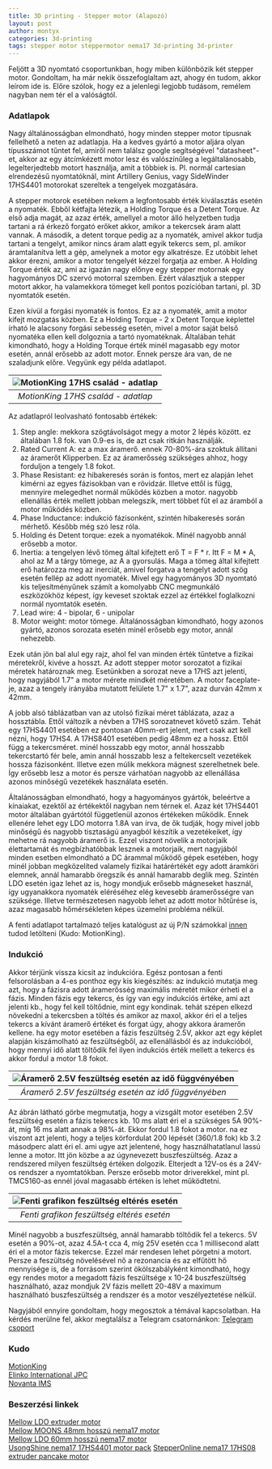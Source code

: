 ```yaml
---
title: 3D printing - Stepper motor (Alapozó)
layout: post
author: montyx
categories: 3d-printing
tags: stepper motor steppermotor nema17 3d-printing 3d-printer
---
```

Feljött a 3D nyomtató csoportunkban, hogy miben különbözik két stepper motor. Gondoltam, ha már nekik összefoglaltam azt, ahogy én tudom, akkor leírom ide is. Előre szólok, hogy ez a jelenlegi legjobb tudásom, remélem nagyban nem tér el a valóságtól.

### Adatlapok
Nagy általánosságban elmondható, hogy minden stepper motor típusnak fellelhető a neten az adatlapja. Ha a kedves gyártó a motor aljára olyan típusszámot tűntet fel, amiről nem találsz google segítségével "datasheet"-et, akkor az egy átcímkézett motor lesz és valószínűleg a legáltalánosabb, legelterjedtebb motort használja, amit a többiek is. Pl. normál cartesian elrendezésű nyomtatóknál, mint Artillery Genius, vagy SideWinder 17HS4401 motorokat szereltek a tengelyek mozgatására. 

A stepper motorok esetében nekem a legfontosabb érték kiválasztás esetén a nyomaték. Ebből kétfajta létezik, a Holding Torque és a Detent Torque. Az első adja magát, az azaz érték, amellyel a motor álló helyzetben tudja tartani a rá érkező forgató erőket akkor, amikor a tekercsek áram alatt vannak. A második, a detent torque pedig az a nyomaték, amivel akkor tudja tartani a tengelyt, amikor nincs áram alatt egyik tekercs sem, pl. amikor áramtalanítva lett a gép, amelynek a motor egy alkatrésze. Ez utóbbit lehet akkor érezni, amikor a motor tengelyét kézzel forgatja az ember.
A Holding Torque érték az, ami az igazán nagy előnye egy stepper motornak egy hagyományos DC szervó motorral szemben. Ezért választjuk a stepper motort akkor, ha valamekkora tömeget kell pontos pozícióban tartani, pl. 3D nyomtatók esetén. 

Ezen kívül a forgási nyomaték is fontos. Ez az a nyomaték, amit a motor kifejt mozgatás közben. Ez a Holding Torque - 2 x Detent Torque képlettel írható le alacsony forgási sebesség esetén, mivel a motor saját belső nyomatéka ellen kell dolgoznia a tartó nyomatéknak. Általában tehát kimondható, hogy a Holding Torque érték minél magasabb egy motor esetén, annál erősebb az adott motor. Ennek persze ára van, de ne szaladjunk előre. Vegyünk egy példa adatlapot.



| ![MotionKing 17HS család - adatlap](/docs/assets/20230205-stepper-17HS-series-datasheet.png) | 
|:--:| 
| *MotionKing 17HS család - adatlap* |

Az adatlapról leolvasható fontosabb értékek:
1. Step angle: mekkora szögtávolságot megy a motor 2 lépés között. ez általában 1.8 fok. van 0.9-es is, de azt csak ritkán használják.
2. Rated Current A: ez a max áramerő. ennek 70-80%-ára szoktuk állítani az áramerőt Klipperben. Ez az áramerősség szükséges ahhoz, hogy forduljon a tengely 1.8 fokot.
3. Phase Resistant: ez hibakeresés során is fontos, mert ez alapján lehet kimérni az egyes fázisokban van e rövidzár. Illetve ettől is függ, mennyire melegedhet normál működés közben a motor. nagyobb ellenállás érték mellett jobban melegszik, mert többet fűt el az áramból a motor működés közben.
4. Phase Inductance: indukció fázisonként, szintén hibakeresés során mérhető. Később még szó lesz róla.
5. Holding és Detent torque: ezek a nyomatékok. Minél nagyobb annál erősebb a motor.
6. Inertia: a tengelyen lévő tömeg által kifejtett erő T = F * r. Itt F = M * A, ahol az M a tárgy tömege, az A a gyorsulás. Maga a tömeg által kifejtett erő határozza meg az inerciát, amivel forgatva a tengelyt adott szög esetén fellép az adott nyomaték. Mivel egy hagyományos 3D nyomtató kis teljesítményűnek számít a komolyabb CNC megmunkáló eszközökhöz képest, így keveset szoktak ezzel az értékkel foglalkozni normál nyomtatók esetén.
7. Lead wire: 4 - bipolar, 6 - unipolar
8. Motor weight: motor tömege. Általánosságban kimondható, hogy azonos gyártó, azonos sorozata esetén minél erősebb egy motor, annál nehezebb.

Ezek után jön bal alul egy rajz, ahol fel van minden érték tűntetve a fizikai méretekről, kivéve a hosszt. Az adott stepper motor sorozatot a fizikai méretek határoznak meg. Esetünkben a sorozat neve a 17HS azt jelenti, hogy nagyjából 1.7" a motor mérete mindkét méretében. A motor faceplate-je, azaz a tengely irányába mutatott felülete 1.7" x 1.7", azaz durván 42mm x 42mm.

A jobb alsó táblázatban van az utolsó fizikai méret táblázata, azaz a hossztábla. Ettől változik a névben a 17HS sorozatnevet követő szám. Tehát egy 17HS4401 esetében ez pontosan 40mm-ert jelent, mert csak azt kell nézni, hogy 17HS4. A 17HS8401 esetében pedig 48mm ez a hossz. Ettől függ a tekercsméret. minél hosszabb egy motor, annál hosszabb tekercstartó fér bele, amin annál hosszabb lesz a feltekercselt vezetékek hossza fázisonként. Illetve ezen múlik mekkora mágnest szerelhetnek bele. Így erősebb lesz a motor és persze várhatóan nagyobb az ellenállása azonos minőségű vezetékek használata esetén.

Általánosságban elmondható, hogy a hagyományos gyártók, beleértve a kínaiakat, ezektől az értékektől nagyban nem térnek el. Azaz két 17HS4401 motor általában gyártótól függetlenül azonos értékeken működik. Ennek ellenére lehet egy LDO motorra 1.8A van írva, de ők tudják, hogy mivel jobb minőségű és nagyobb tisztaságú anyagból készítik a vezetékeiket, így mehetne rá nagyobb áramerő is. Ezzel viszont növelik a motorjaik élettartamát és megbízhatóbbak lesznek a motorjaik, mert nagyjából minden esetben elmondható a DC árammal működő gépek esetében, hogy minél jobban megközelíted valamely fizikai határértékét egy adott áramköri elemnek, annál hamarabb öregszik és annál hamarabb deglik meg.
Szintén LDO esetén igaz lehet az is, hogy mondjuk erősebb mágneseket használ, így ugyanakkora nyomaték eléréséhez elég kevesebb áramerősségre van szüksége. Illetve természetesen nagyobb lehet az adott motor hőtűrése is, azaz magasabb hőmérsékleten képes üzemelni probléma nélkül.

A fenti adatlapot tartalmazó teljes katalógust az új P/N számokkal [innen](/docs/reference/HB_Stepper_Motor_E.pdf) tudod letölteni (Kudo: MotionKing).

### Indukció

Akkor térjünk vissza kicsit az indukcióra. Egész pontosan a fenti felsorolásban a 4-es ponthoz egy kis kiegészítés: az indukció mutatja meg azt, hogy a fázisra adott áramerősség maximális méretét mikor érheti el a fázis. Minden fázis egy tekercs, és így van egy indukciós értéke, ami azt jelenti kb., hogy fel kell töltődnie, mint egy kondinak. tehát szépen elkezd növekedni a tekercsben a töltés és amikor az maxol, akkor éri el a teljes tekercs a kívánt áramerő értéket és forgat úgy, ahogy akkora áramerőn kellene. ha egy motor esetében a fázis feszültség 2.5V, akkor azt egy képlet alapján kiszámolható az feszültségből, az ellenállásból és az indukcióból, hogy mennyi idő alatt töltődik fel ilyen indukciós érték mellett a tekercs és akkor fordul a motor 1.8 fokot.

| ![Áramerő 2.5V feszültség esetén az idő függvényében](/docs/assets/20230205-stepper-aramero-ido-fuggveny.jpg) | 
|:--:| 
| *Áramerő 2.5V feszültség esetén az idő függvényében* |

Az ábrán látható görbe megmutatja, hogy a vizsgált motor esetében 2.5V feszültség esetén a fázis tekercs kb. 10 ms alatt éri el a szükséges 5A 90%-át, míg 16 ms alatt annak a 98%-át. Ekkor fordul 1.8 fokot a motor. na ez viszont azt jelenti, hogy a teljes körfordulat 200 lépését (360/1.8 fok) kb 3.2 másodperc alatt éri el. ami ugye azt jelentené, hogy használhatatlanul lassú lenne a motor.
Itt jön közbe a az úgynevezett buszfeszültség. Azaz a rendszered milyen feszültség értéken dolgozik. Elterjedt a 12V-os és a 24V-os rendszer a nyomtatókban. Persze erősebb motor driverekkel, mint pl. TMC5160-as ennél jóval magasabb értéken is lehet működtetni.

| ![Fenti grafikon feszültség eltérés esetén](/docs/assets/20230205-stepper-aramero-ido-fuggveny-feszultseg.jpg)   | 
|:--:| 
| *Fenti grafikon feszültség eltérés esetén* |

Minél nagyobb a buszfeszültség, annál hamarabb töltődik fel a tekercs. 5V esetén a 90%-ot, azaz 4.5A-t cca 4, míg 25V esetén cca 1 millisecond alatt éri el a motor fázis tekercse. Ezzel már rendesen lehet pörgetni a motort. Persze a feszültség növelésével nő a rezonancia és az elfűtött hő mennyisége is, de a forrásom szerint ökölszabályként kimondható, hogy egy rendes motor a megadott fázis feszültsége x 10-24 buszfeszültség használható, azaz mondjuk 2V fázis mellett 20-48V a maximum használható buszfeszültség a rendszer és a motor veszélyeztetése nélkül.

Nagyjából ennyire gondoltam, hogy megosztok a témával kapcsolatban. Ha kérdés merülne fel, akkor megtalálsz a Telegram csatornánkon: [Telegram csoport](https://t.me/+ALE1Kya1HFpiNjRk)

### Kudo
[MotionKing](http://www.motionking.com/search_c.asp)  
[Elinko International JPC](https://www.e-jpc.com/stepper-motor-voltage-explained/)  
[Novanta IMS](https://novantaims.com/application-note/calculating-inertia-sizing-stepper-motors/)

### Beszerzési linkek
[Mellow LDO extruder motor](https://s.click.aliexpress.com/e/_DkRJGwH)  
[Mellow MOONS 48mm hosszú nema17 motor](https://s.click.aliexpress.com/e/_DdGUGqV)  
[Mellow LDO 60mm hosszú nema17 motor](https://s.click.aliexpress.com/e/_DCtGlEt)  
[UsongShine nema17 17HS4401 motor pack](https://s.click.aliexpress.com/e/_DFkW5df)
[StepperOnline nema17 17HS08 extruder pancake motor](https://s.click.aliexpress.com/e/_DkXwvs5)

